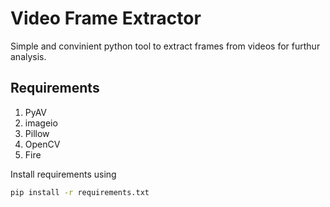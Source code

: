 # Video Frame Extractor
Simple and convinient python tool to extract frames from videos for furthur analysis.

## Requirements
1. PyAV
1. imageio
1. Pillow
1. OpenCV
1. Fire

Install requirements using 
```bash 
pip install -r requirements.txt
```

